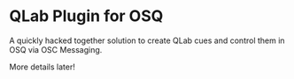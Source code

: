 # QLab Plugin for OSQ

A quickly hacked together solution to create QLab cues and control them in OSQ via OSC Messaging.

More details later!